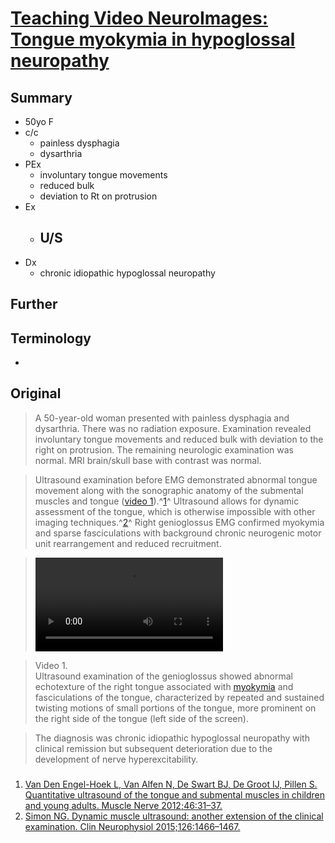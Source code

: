 <!--
Filename: 	2019-07-08_50F.md
Project: 	/Users/shume/Developer/physician/Neurol/TVNI
Author: 	shumez <https://github.com/shumez>
Created: 	2019-07-17 15:58:7
Modified: 	2019-07-17 16:15:31
-----
Copyright (c) 2019 shumez
-->

# [Teaching Video NeuroImages: Tongue myokymia in hypoglossal neuropathy][2019_SimonNeilG_MarkusRomesh_WeeTzeChao]

## Summary

- 50yo F
- c/c
    - painless dysphagia 
    - dysarthria
- PEx
    - involuntary tongue movements
    - reduced bulk
    - deviation to Rt on protrusion
- Ex
    - U/S
        - 
- Dx
    - chronic idiopathic hypoglossal neuropathy

## Further

## Terminology

- [myokymia]: 筋波動症

## Original

> A 50-year-old woman presented with painless dysphagia and dysarthria. There was no radiation exposure. Examination revealed involuntary tongue movements and reduced bulk with deviation to the right on protrusion. The remaining neurologic examination was normal. MRI brain/skull base with contrast was normal.

> Ultrasound examination before EMG demonstrated abnormal tongue movement along with the sonographic anatomy of the submental muscles and tongue ([video 1][vid]).^[1]^ Ultrasound allows for dynamic assessment of the tongue, which is otherwise impossible with other imaging techniques.^[2]^ Right genioglossus EMG confirmed myokymia and sparse fasciculations with background chronic neurogenic motor unit rearrangement and reduced recruitment.

> ![Video][vid]

> Video 1.  
> Ultrasound examination of the genioglossus showed abnormal echotexture of the right tongue associated with [myokymia] and fasciculations of the tongue, characterized by repeated and sustained twisting motions of small portions of the tongue, more prominent on the right side of the tongue (left side of the screen).

> The diagnosis was chronic idiopathic hypoglossal neuropathy with clinical remission but subsequent deterioration due to the development of nerve hyperexcitability.

### 

1. [Van Den Engel-Hoek L, Van Alfen N, De Swart BJ, De Groot IJ, Pillen S. Quantitative ultrasound of the tongue and submental muscles in children and young adults. Muscle Nerve 2012;46:31–37.][1]
2. [Simon NG. Dynamic muscle ultrasound: another extension of the clinical examination. Clin Neurophysiol 2015;126:1466–1467.][2]

## 
[2019_SimonNeilG_MarkusRomesh_WeeTzeChao]: https://n.neurology.org/content/93/2/e214

<!-- ref -->
[2019_]: #

[1]: https://www.researchgate.net/profile/Imelda_Groot/publication/225073946_Quantitative_ultrasound_of_the_tongue_and_submental_muscles_in_children_and_young_adults/links/5a8314180f7e9bda86a1d5cd/Quantitative-ultrasound-of-the-tongue-and-submental-muscles-in-children-and-young-adults.pdf
[2]: https://www.sciencedirect.com/science/article/abs/pii/S1388245714007184?via%3Dihub

<!-- fig -->
[vid]: https://static-movie-usa.glencoesoftware.com/mp4/10.1212/325/cbb5c73ed46763f053026c449b0dbca813c096cb/007756_Video_1.mp4

<!-- term -->
[myokymia]: # "筋波動症"